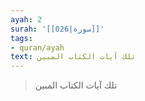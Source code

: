```yaml
---
ayah: 2
surah: '[[026|سورة]]'
tags:
- quran/ayah
text: تلك آيات الكتاب المبين
---
```

> تلك آيات الكتاب المبين
